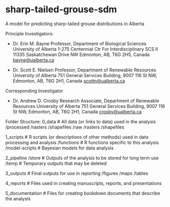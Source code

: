 # sharp-tailed-grouse-sdm
A model for predicting sharp-tailed grouse distributions in Alberta 

Principle Investigators: 
- Dr. Erin M. Bayne
  Professor, Department of Biological Sciences 
  University of Alberta 
  1-275 Centennial Ctr For Interdisciplinary SCS II 
  11335 Saskatchewan Drive NW
  Edmonton, AB, T6G 2H5, Canada 
  bayne@ualberta.ca
  
- Dr. Scott E. Nielsen 
  Professor, Department of Renewable Resources 
  University of Alberta
  751 General Services Building, 
  9007 116 St NW, 
  Edmonton, AB, T6G 2H1, Canada
  scottn@ualberta.ca
  
Corresponding Investigator
- Dr. Andrew D. Crosby
  Research Associate, Department of Renewable Resources
  University of Alberta
  751 General Services Building, 
  9007 116 St NW, 
  Edmonton, AB, T6G 2H1, Canada
  crosby@ualberta.ca

Folder Structure: 
0_data # All data (or links to data) used in the analysis 
  /processed 
    /rasters
	/shapefiles 
  /raw 
    /rasters
	/shapefiles 

1_scripts # R scripts (or descriptions of other methods) used in data processing and analysis
  /functions # R functions specific to this analysis 
  /model-scripts # Bayesian models for data analysis 

2_pipeline 
  /store # Outputs of the analysis to be stored for long term use 
  /temp # Temporary outputs that may be deleted 

3_outputs # Final outputs for use in reporting 
  /figures 
  /maps
  /tables

4_reports # Files used in creating manuscripts, reports, and presentations

5_documentation # Files for creating bookdown documents that describe the analysis

